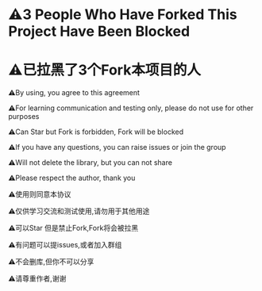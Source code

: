 # ⚠️3 People Who Have Forked This Project Have Been Blocked
# ⚠️已拉黑了3个Fork本项目的人

⚠️By using, you agree to this agreement

⚠️For learning communication and testing only, please do not use for other purposes

⚠️Can Star but Fork is forbidden, Fork will be blocked

⚠️If you have any questions, you can raise issues or join the group

⚠️Will not delete the library, but you can not share

⚠️Please respect the author, thank you

⚠️使用则同意本协议

⚠️仅供学习交流和测试使用,请勿用于其他用途

⚠️可以Star 但是禁止Fork,Fork将会被拉黑

⚠️有问题可以提issues,或者加入群组

⚠️不会删库,但你不可以分享

⚠️请尊重作者,谢谢
